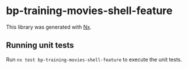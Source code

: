 # bp-training-movies-shell-feature

This library was generated with [Nx](https://nx.dev).

## Running unit tests

Run `nx test bp-training-movies-shell-feature` to execute the unit tests.
